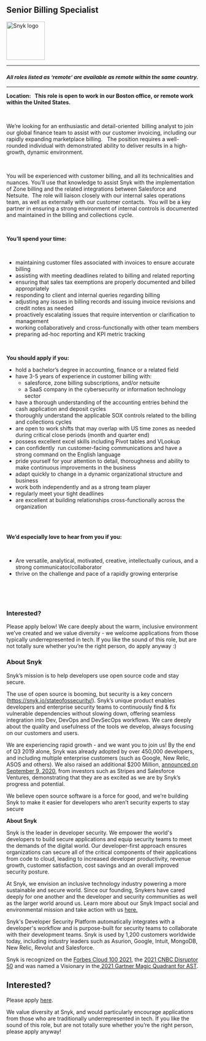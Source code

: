 Senior Billing Specialist
---

<img src="https://res.cloudinary.com/snyk/image/upload/v1537345894/press-kit/brand/logo-black.png" width="100" alt="Snyk logo" />

<hr>
<h3><em><strong><sub>All roles listed as ‘remote’ are available as remote within the same country.</sub></strong></em></h3>
<hr>
<p><strong>Location: &nbsp; </strong><strong>This role is open to work in our Boston office, or remote work within the United States.&nbsp;&nbsp;</strong></p>
<p>&nbsp;</p>
<p><span style="font-weight: 400;">We’re looking for an enthusiastic and detail-oriented&nbsp; billing analyst to join our global finance team to assist with our customer invoicing, including our rapidly expanding marketplace billing. &nbsp; The position requires a well-rounded individual with demonstrated ability to deliver results in a high-growth, dynamic environment.&nbsp;&nbsp;</span></p>
<p>&nbsp;</p>
<p><span style="font-weight: 400;">You will be experienced with customer billing, and all its technicalities and nuances. You’ll use that knowledge to assist Snyk with the implementation of Zone billing and the related integrations between Salesforce and Netsuite.&nbsp; The role will liaison closely with our internal sales operations team, as well as externally with our customer contacts.&nbsp; You will be a key partner in ensuring a strong environment of internal controls is documented and maintained in the billing and collections cycle.&nbsp;</span></p>
<p>&nbsp;</p>
<p><strong>You’ll spend your time:</strong></p>
<p>&nbsp;</p>
<ul>
<li style="font-weight: 400;"><span style="font-weight: 400;">maintaining customer files associated with invoices to ensure accurate billing</span></li>
<li style="font-weight: 400;"><span style="font-weight: 400;">assisting with meeting deadlines related to billing and related reporting</span></li>
<li style="font-weight: 400;"><span style="font-weight: 400;">ensuring that sales tax exemptions are properly documented and billed appropriately</span></li>
<li style="font-weight: 400;"><span style="font-weight: 400;">responding to client and internal queries regarding billing&nbsp;</span></li>
<li style="font-weight: 400;"><span style="font-weight: 400;">adjusting any issues in billing records and issuing invoice revisions and credit notes as needed</span></li>
<li style="font-weight: 400;"><span style="font-weight: 400;">proactively escalating issues that require intervention or clarification to management</span></li>
<li style="font-weight: 400;"><span style="font-weight: 400;">working collaboratively and cross-functionally with other team members</span></li>
<li style="font-weight: 400;"><span style="font-weight: 400;">preparing ad-hoc reporting and KPI metric tracking</span></li>
</ul>
<p>&nbsp;</p>
<p><strong>You should apply if you:</strong></p>
<ul>
<li style="font-weight: 400;"><span style="font-weight: 400;">hold a bachelor’s degree in accounting, finance or a related field</span></li>
<li style="font-weight: 400;"><span style="font-weight: 400;">have 3-5 years of experience in customer billing with:</span>
<ul>
<li style="font-weight: 400;"><span style="font-weight: 400;">salesforce, zone billing subscriptions, and/or netsuite</span></li>
<li style="font-weight: 400;"><span style="font-weight: 400;">a SaaS company in the cybersecurity or information technology sector</span></li>
</ul>
</li>
<li style="font-weight: 400;"><span style="font-weight: 400;">have a thorough understanding of the accounting entries behind the cash application and deposit cycles</span></li>
<li style="font-weight: 400;"><span style="font-weight: 400;">thoroughly understand the applicable SOX controls related to the billing and collections cycles</span></li>
<li style="font-weight: 400;"><span style="font-weight: 400;">are open to work shifts that may overlap with US time zones as needed during critical close periods (month and quarter end)</span></li>
<li style="font-weight: 400;"><span style="font-weight: 400;">possess excellent excel skills including Pivot tables and VLookup</span></li>
<li style="font-weight: 400;"><span style="font-weight: 400;">can confidently&nbsp; run customer-facing communications and have a strong command on the English language</span></li>
<li style="font-weight: 400;"><span style="font-weight: 400;">pride yourself for your attention to detail, thoroughness and ability to make continuous improvements in the business</span></li>
<li style="font-weight: 400;"><span style="font-weight: 400;">adapt quickly to change in a dynamic organizational structure and business</span></li>
<li style="font-weight: 400;"><span style="font-weight: 400;">work both independently and as a strong team player</span></li>
<li style="font-weight: 400;"><span style="font-weight: 400;">regularly meet your tight deadlines&nbsp;</span></li>
<li style="font-weight: 400;"><span style="font-weight: 400;">are excellent at building relationships cross-functionally across the organization</span></li>
</ul>
<p><br><br></p>
<p><strong>We’d especially love to hear from you if you:</strong></p>
<p>&nbsp;</p>
<ul>
<li style="font-weight: 400;"><span style="font-weight: 400;">Are versatile, analytical, motivated, creative, intellectually curious, and a strong communicator/collaborator</span></li>
<li style="font-weight: 400;"><span style="font-weight: 400;">thrive on the challenge and pace of a rapidly growing enterprise</span></li>
</ul>
<p>&nbsp;</p>
<p>&nbsp;</p>
<h3><strong>Interested?</strong></h3>
<p><span style="font-weight: 400;">Please apply below! We care deeply about the warm, inclusive environment we’ve created and we value diversity - we welcome applications from those typically underrepresented in tech. If you like the sound of this role, but are not totally sure whether you’re the right person, do apply anyway :)</span></p>
<h3><strong>About Snyk</strong></h3>
<p><span style="font-weight: 400;">Snyk’s mission is to help developers use open source code and stay secure.&nbsp;</span></p>
<p><span style="font-weight: 400;">The use of open source is booming, but security is a key concern (</span><a href="https://snyk.io/stateofossecurity/"><span style="font-weight: 400;">https://snyk.io/stateofossecurity/</span></a><span style="font-weight: 400;">). Snyk’s unique product enables developers and enterprise security teams to continuously find &amp; fix vulnerable dependencies without slowing down, offering seamless integration into Dev, DevOps and DevSecOps workflows. </span><span style="font-weight: 400;">We care deeply about the quality and usefulness of the tools we develop, always focusing on our customers and users.&nbsp;</span></p>
<p><span style="font-weight: 400;">We are experiencing rapid growth - and we want you to join us! By the end of Q3 2019 alone, Snyk was already adopted by over 450,000 developers, and including multiple enterprise customers (such as Google, New Relic, ASOS and others). </span><span style="font-weight: 400;">We also raised an additional $200 Million, <a href="https://snyk.io/blog/snyk-closes-200m-to-modernize-security-industry/" target="_blank">announced on September 9, 2020</a></span><span style="font-weight: 400;">, from investors such as Stripes and Salesforce Ventures, demonstrating that they are as excited as we are by Snyk’s progress and potential</span><span style="font-weight: 400;">.</span></p>
<p><span style="font-weight: 400;">We believe open source software is a force for good, and we’re building Snyk to make it easier for developers who aren’t security experts to stay secure</span></p><div class="content-conclusion"><p><strong>About Snyk</strong></p>
<p><span style="font-weight: 400;">Snyk is the leader in developer security. We empower the world's developers to build secure applications and equip security teams to meet the demands of the digital world. Our developer-first approach ensures organizations can secure all of the critical components of their applications from code to cloud, leading to increased developer productivity, revenue growth, customer satisfaction, cost savings and an overall improved security posture.&nbsp;</span></p>
<p><span style="font-weight: 400;">At Snyk, we envision an inclusive technology industry powering a more sustainable and secure world.</span> <span style="font-weight: 400;">Since our founding, Snykers have cared deeply for one another and the developer and security communities as well as the larger world around us. Learn more about our Snyk Impact social and environmental mission and take action with us </span><a href="https://snyk.io/about/snyk-impact/"><span style="font-weight: 400;">here.</span></a></p>
<p><span style="font-weight: 400;">Snyk's Developer Security Platform automatically integrates with a developer's workflow and is purpose-built for security teams to collaborate with their development teams. Snyk is used by 1,200 customers worldwide today, including industry leaders such as Asurion, Google, Intuit, MongoDB, New Relic, Revolut and Salesforce.</span></p>
<p><span style="font-weight: 400;">Snyk is recognized on the </span><a href="https://www.forbes.com/cloud100/#6f24b5ba5f94"><span style="font-weight: 400;">Forbes Cloud 100 2021</span></a><span style="font-weight: 400;">, the </span><a href="https://www.cnbc.com/2021/05/25/these-are-the-2021-cnbc-disruptor-50-companies.html"><span style="font-weight: 400;">2021 CNBC Disruptor 50</span></a><span style="font-weight: 400;"> and was named a Visionary in the</span><a href="https://snyk.io/blog/snyk-visionary-2021-gartner-magic-quadrant-for-ast/"><span style="font-weight: 400;"> 2021 Gartner Magic Quadrant for AST</span></a><span style="font-weight: 400;">.</span></p></div>

Interested?
---

Please apply [here](https://boards.greenhouse.io/snyk/jobs/6311367002#app).

We value diversity at Snyk, and would particularly encourage applications from those who are traditionally underrepresented in tech.
If you like the sound of this role, but are not totally sure whether you’re the right person, please apply anyway!
